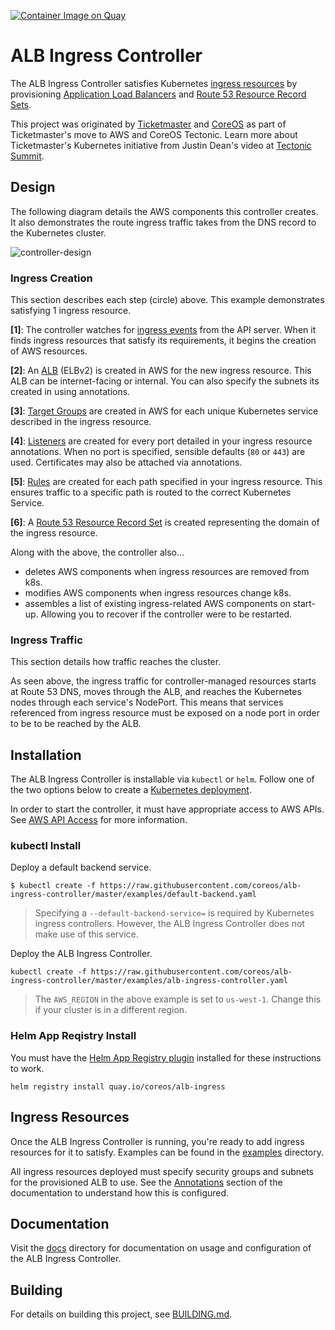[![Container Image on Quay](https://quay.io/repository/coreos/alb-ingress-controller/status "Container Image on Quay")](https://quay.io/repository/coreos/alb-ingress-controller)

# ALB Ingress Controller

The ALB Ingress Controller satisfies Kubernetes [ingress resources](https://kubernetes.io/docs/user-guide/ingress) by provisioning [Application Load Balancers](https://aws.amazon.com/elasticloadbalancing/applicationloadbalancer) and [Route 53 Resource Record Sets](http://docs.aws.amazon.com/Route53/latest/DeveloperGuide/rrsets-working-with.html).

This project was originated by [Ticketmaster](https://github.com/ticketmaster) and [CoreOS](https://github.com/coreos) as part of Ticketmaster's move to AWS and CoreOS Tectonic. Learn more about Ticketmaster's Kubernetes initiative from Justin Dean's video at [Tectonic Summit](https://www.youtube.com/watch?v=wqXVKneP0Hg).

## Design

The following diagram details the AWS components this controller creates. It also demonstrates the route ingress traffic takes from the DNS record to the Kubernetes cluster.

![controller-design](docs/imgs/controller-design.png)

### Ingress Creation

This section describes each step (circle) above. This example demonstrates satisfying 1 ingress resource.

**[1]**: The controller watches for [ingress
events](https://godoc.org/k8s.io/ingress/core/pkg/ingress#Controller) from the API server. When it
finds ingress resources that satisfy its requirements, it begins the creation of AWS resources.

**[2]**: An
[ALB](http://docs.aws.amazon.com/elasticbeanstalk/latest/dg/environments-cfg-applicationloadbalancer.html) (ELBv2) is created in AWS for the new ingress resource. This ALB can be internet-facing or internal. You can also specify the subnets its created in
using annotations.

**[3]**: [Target Groups](http://docs.aws.amazon.com/elasticloadbalancing/latest/application/load-balancer-target-groups.html) are created in AWS for each unique Kubernetes service described in the ingress resource.

**[4]**: [Listeners](http://docs.aws.amazon.com/elasticloadbalancing/latest/application/load-balancer-listeners.html) are created for every port detailed in your ingress resource annotations. When no port is specified, sensible defaults (`80` or `443`) are used. Certificates may also be attached via annotations.

**[5]**: [Rules](http://docs.aws.amazon.com/elasticloadbalancing/latest/application/listener-update-rules.html) are created for each path specified in your ingress resource. This ensures traffic to a specific path is routed to the correct Kubernetes Service.

**[6]**: A [Route 53 Resource Record Set](http://docs.aws.amazon.com/Route53/latest/DeveloperGuide/rrsets-working-with.html) is created representing the domain of the ingress resource.

Along with the above, the controller also...

- deletes AWS components when ingress resources are removed from k8s.
- modifies AWS components when ingress resources change k8s.
- assembles a list of existing ingress-related AWS components on start-up. Allowing you to
  recover if the controller were to be restarted.

### Ingress Traffic

This section details how traffic reaches the cluster.

As seen above, the ingress traffic for controller-managed resources starts at Route 53 DNS, moves
through the ALB, and reaches the Kubernetes nodes through each service's NodePort. This means that
services referenced from ingress resource must be exposed on a node port in order to be to be
reached by the ALB.

## Installation

The ALB Ingress Controller is installable via `kubectl` or `helm`. Follow one of the two options below to create a [Kubernetes deployment](https://kubernetes.io/docs/user-guide/deployments).

In order to start the controller, it must have appropriate access to AWS APIs. See [AWS API
Access](docs/configuration.md#aws-api-access) for more information.

### kubectl Install

Deploy a default backend service.
 
```
$ kubectl create -f https://raw.githubusercontent.com/coreos/alb-ingress-controller/master/examples/default-backend.yaml
```

> Specifying a `--default-backend-service=` is required by Kubernetes ingress controllers. However, the ALB Ingress Controller does not make use of this service.

Deploy the ALB Ingress Controller.

```  
kubectl create -f https://raw.githubusercontent.com/coreos/alb-ingress-controller/master/examples/alb-ingress-controller.yaml
```

> The `AWS_REGION` in the above example is set to `us-west-1`. Change this if your cluster is in a different region.

### Helm App Reqistry Install

You must have the [Helm App Registry plugin](https://coreos.com/apps) installed for these instructions to work.

```
helm registry install quay.io/coreos/alb-ingress
```

## Ingress Resources

Once the ALB Ingress Controller is running, you're ready to add ingress resources for it to satisfy.
Examples can be found in the [examples](examples) directory.

All ingress resources deployed must specify security groups and subnets for the provisioned ALB to
use. See the [Annotations](docs/ingress-resources.md#annotations) section of the documentation to understand how this is configured.

## Documentation

Visit the [docs](docs/) directory for documentation on usage and configuration of the ALB Ingress
Controller.

## Building

For details on building this project, see [BUILDING.md](./BUILDING.md).

